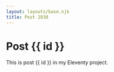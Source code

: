 ```yaml
---
layout: layouts/base.njk
title: Post 2838
---
```


# Post {{ id }}

This is post {{ id }} in my Eleventy project.
